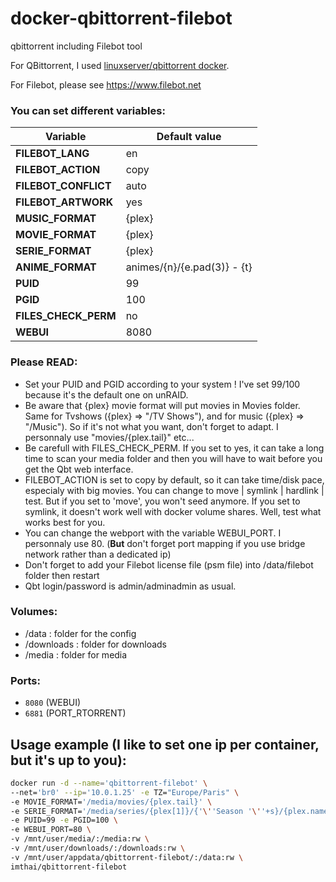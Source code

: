 # docker-qbittorrent-filebot
qbittorrent including Filebot tool

For QBittorrent, I used [linuxserver/qbittorrent docker](https://hub.docker.com/r/linuxserver/qbittorrent).

For Filebot, please see https://www.filebot.net


### You can set different variables:

| Variable |  Default value |
| -------- |  ------------- |
| **FILEBOT_LANG** | en
| **FILEBOT_ACTION** | copy
| **FILEBOT_CONFLICT** | auto
| **FILEBOT_ARTWORK** | yes
| **MUSIC_FORMAT** | {plex}
| **MOVIE_FORMAT** | {plex}
| **SERIE_FORMAT** | {plex}
| **ANIME_FORMAT** | animes/{n}/{e.pad(3)} - {t}
| **PUID** | 99
| **PGID** | 100
| **FILES_CHECK_PERM** | no
| **WEBUI** | 8080

### Please READ:
* Set your PUID and PGID according to your system ! I've set 99/100 because it's the default one on unRAID.
* Be aware that {plex} movie format will put movies in Movies folder. Same for Tvshows ({plex} => "/TV Shows"), and for music ({plex} => "/Music"). So if it's not what you want, don't forget to adapt. I personnaly use "movies/{plex.tail}" etc...
* Be carefull with FILES_CHECK_PERM. If you set to yes, it can take a long time to scan your media folder and then you will have to wait before you get the Qbt web interface.
* FILEBOT_ACTION is set to copy by default, so it can take time/disk pace, especialy with big movies. You can change to move | symlink | hardlink | test. But if you set to 'move', you won't seed anymore. If you set to symlink, it doesn't work well with docker volume shares. Well, test what works best for you.
* You can change the webport with the variable WEBUI_PORT. I personnaly use 80. (**But** don't forget port mapping if you use bridge network rather than a dedicated ip)
* Don't forget to add your Filebot license file (psm file) into /data/filebot folder then restart
* Qbt login/password is admin/adminadmin as usual.

### Volumes:

- /data : folder for the config
- /downloads : folder for downloads
- /media : folder for media

### Ports:

 - `8080` (WEBUI)
 - `6881` (PORT_RTORRENT)

## Usage example (I like to set one ip per container, but it's up to you):
```sh
docker run -d --name='qbittorrent-filebot' \
--net='br0' --ip='10.0.1.25' -e TZ="Europe/Paris" \
-e MOVIE_FORMAT='/media/movies/{plex.tail}' \
-e SERIE_FORMAT='/media/series/{plex[1]}/{'\''Season '\''+s}/{plex.name}' \
-e PUID=99 -e PGID=100 \
-e WEBUI_PORT=80 \
-v /mnt/user/media/:/media:rw \
-v /mnt/user/downloads/:/downloads:rw \
-v /mnt/user/appdata/qbittorrent-filebot/:/data:rw \
imthai/qbittorrent-filebot
```


